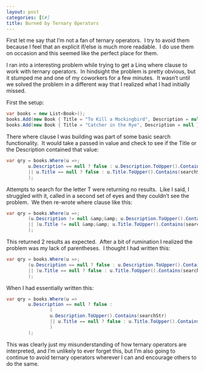 ```yaml
---
layout: post
categories: [C#]
title: Burned by Ternary Operators
---
```

<p>First let me say that I&rsquo;m not a fan of ternary operators.&nbsp; I try to avoid them because I feel that an explicit if/else is much more readable.&nbsp; I do use them on occasion and this seemed like the perfect place for them.</p>
<p>I ran into a interesting problem while trying to get a Linq where clause to work with ternary operators.&nbsp; <!--more--> In hindsight the problem is pretty obvious, but it stumped me and one of my coworkers for a few minutes.&nbsp; It wasn&rsquo;t until we solved the problem in a different way that I realized what I had initially missed.</p>
<p>First the setup:</p>

~~~cs
var books = new List<Book>();
books.Add(new Book { Title = "To Kill a Mockingbird", Description = null });
books.Add(new Book { Title = "Catcher in the Rye", Description = null });
~~~

<p>There where clause I was building was part of some basic search functionality.&nbsp; It would take a passed in value and check to see if the Title or the Description contained that value:</p>

~~~cs
var qry = books.Where(u =>;
        u.Description == null ? false : u.Description.ToUpper().Contains(searchStr)
        || u.Title == null ? false : u.Title.ToUpper().Contains(searchStr)
        );
~~~

<p>Attempts to search for the letter T were returning no results.&nbsp; Like I said, I struggled with it, called in a second set of eyes and they couldn&rsquo;t see the problem.&nbsp; We then re-wrote where clause like this:</p>

~~~cs
var qry = books.Where(u =>;
        (u.Description != null &amp;&amp; u.Description.ToUpper().Contains(searchStr))
        || (u.Title != null &amp;&amp; u.Title.ToUpper().Contains(searchStr))
        );
~~~

<p>This returned 2 results as expected.&nbsp; After a bit of rumination I realized the problem was my lack of parentheses.&nbsp; I thought I had written this:</p>

~~~cs
var qry = books.Where(u =>;
        (u.Description == null ? false : u.Description.ToUpper().Contains(searchStr))
        || (u.Title == null ? false : u.Title.ToUpper().Contains(searchStr))
        );
~~~

<p>When I had essentially written this:</p>

~~~cs
var qry = books.Where(u =>
        u.Description == null ? false : 
                (
                u.Description.ToUpper().Contains(searchStr)
                || u.Title == null ? false : u.Title.ToUpper().Contains(searchStr)
                )
        );
~~~

<p>This was clearly just my misunderstanding of how ternary operators are interpreted, and I&rsquo;m unlikely to ever forget this, but I&rsquo;m also going to continue to avoid ternary operators wherever I can and encourage others to do the same.</p>

